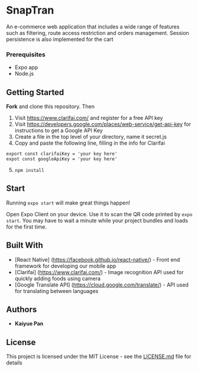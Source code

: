 # SnapTran

An e-commerce web application that includes a wide range of features such as filtering, route access restriction and orders management. Session persistence is also implemented for the cart

### Prerequisites

  * Expo app
  * Node.js

## Getting Started

**Fork** and clone this repository. Then
1) Visit https://www.clarifai.com/ and register for a free API key
2) Visit https://developers.google.com/places/web-service/get-api-key for instructions to get a Google API Key
3) Create a file in the top level of your directory, name it secret.js
4) Copy and paste the following line, filling in the info for Clarifai
```
export const clarifaiKey = 'your key here'
expot const googleApiKey = 'your key here'
```
5) `npm install`
 
## Start

Running `expo start` will make great things happen!

Open Expo Client on your device. Use it to scan the QR code printed by `expo start`. You may have to wait a minute while your project bundles and loads for the first time.

## Built With

* [React Native] (https://facebook.github.io/react-native/) - Front end framework for developing our mobile app
* [Clarifai] (https://www.clarifai.com/) - Image recognition API used for quickly adding foods using camera
* [Google Translate API] (https://cloud.google.com/translate/) - API used for translating between languages

## Authors

* **Kaiyue Pan**

## License

This project is licensed under the MIT License - see the [LICENSE.md](LICENSE.md) file for details
